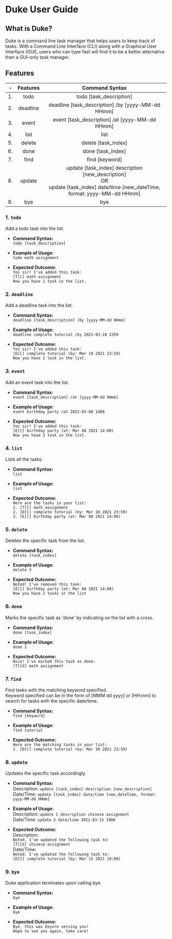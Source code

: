 # Duke User Guide
## What is Duke? 
Duke is a command line task manager that helps users to keep track of tasks.
With a Command Line Interface (CLI) along with a Graphical User Interface (GUI), 
users who can type fast will find it to be a better alternative than a GUI-only 
task manager.

## Features
-| Features | Command Syntax  
 :---:  |  :---: | :---:
1. | todo | todo [task_description]
2. | deadline | deadline [task_description] /by [yyyy-MM-dd HHmm]
3. | event | event [task_description] /at [yyyy-MM-dd HHmm]
4. | list | list
5. | delete | delete [task_index] 
6. | done | done [task_index]
7. | find | find [keyword] 
8. | update |  update [task_index] description [new_description] <br> OR <br> update [task_index] date/time [new_dateTime, format: yyyy-MM-dd HHmm]
9. | bye | bye

### 1. **`todo`**
Add a todo task into the list.  

- **Command Syntax:**  
`todo [task_description]`
  
- **Example of Usage:**  
`todo math assignment`
  
- **Expected Outcome:**  
`Yes sir! I've added this task:`  
`[T][] math assignment`  
`Now you have 1 task in the list.`

### 2. **`deadline`**
Add a deadline task into the list.

- **Command Syntax:**  
`deadline [task_description] /by [yyyy-MM-dd HHmm]`

- **Example of Usage:**  
`deadline complete tutorial /by 2021-03-10 2359`

- **Expected Outcome:**  
`Yes sir! I've added this task:`  
`[D][] complete tutorial (by: Mar 10 2021 23:59)`  
`Now you have 2 task in the list.`

### 3. **`event`**
Add an event task into the list.

- **Command Syntax:**  
`event [task_description] /at [yyyy-MM-dd HHmm]`

- **Example of Usage:**  
`event birthday party /at 2021-03-08 1400`

- **Expected Outcome:**  
`Yes sir! I've added this task:`  
`[E][] birthday party (at: Mar 08 2021 14:00)`  
`Now you have 3 task in the list.`

### 4. **`list`**
Lists all the tasks.  

- **Command Syntax:**  
`list`
- **Example of Usage:**  
`list`

- **Expected Outcome:**  
`Here are the tasks in your list:`  
`1. [T][] math assignment`  
`2. [D][] complete tutorial (by: Mar 10 2021 23:59)`  
`3. [E][] birthday party (at: Mar 08 2021 14:00)`
  
### 5. **`delete`**
Deletes the specific task from the list. 

- **Command Syntax:**  
`delete [task_index]`

- **Example of Usage:**  
`delete 3`

- **Expected Outcome:**  
`Noted! I've removed this task:`  
`[E][] birthday party (at: Mar 08 2021 14:00)`  
`Now you have 2 tasks in the list`

### 6. **`done`**
Marks the specific task as 'done' by indicating on the list with a cross.

- **Command Syntax:**  
`done [task_index]`

- **Example of Usage:**  
`done 1`

- **Expected Outcome:**  
`Nice! I've marked this task as done:`  
`[T][X] math assignment`

### 7. **`find`**
Find tasks with the matching keyword specified.  
Keyword specified can be in the form of [MMM dd yyyy] or [HH:mm] 
to search for tasks with the specific date/time. 

- **Command Syntax:**  
`find [keyword]`

- **Example of Usage:**  
`find tutorial`

- **Expected Outcome:**  
`Here are the matching tasks in your list:`  
`1. [D][] complete tutorial (by: Mar 10 2021 23:59)`

### 8. **`update`**
Updates the specific task accordingly. 

- **Command Syntax:**  
 Description: `update [task_index] description [new_description]`  
 Date/Time: `update [task_index] date/time [new_dateTime, format: yyyy-MM-dd HHmm]`

- **Example of Usage:**  
 Description: `update 1 description chinese assignment`  
 Date/Time: `update 2 date/time 2021-03-15 1900`

- **Expected Outcome:**  
 Description:  
  `Noted. I've updated the following task to:`  
  `[T][X] chinese assignment`  
 Date/Time:   
  `Noted. I've updated the following task to:`  
  `[D][] complete tutorial (by: Mar 15 2021 19:00)`

### 9. **`bye`**
Duke application terminates upon calling bye. 

- **Command Syntax:**  
`bye`

- **Example of Usage:**  
`bye`

- **Expected Outcome:**  
`Bye, this was Eeyore serving you!`  
`Hope to see you again, take care!`
